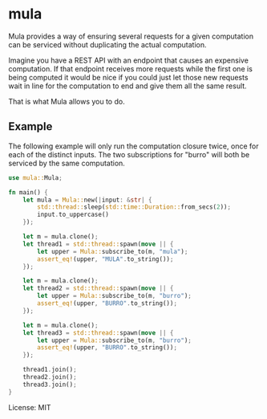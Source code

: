 # mula

Mula provides a way of ensuring several requests for a given computation
can be serviced without duplicating the actual computation.

Imagine you have a REST API with an endpoint that causes an expensive
computation. If that endpoint receives more requests while the first one
is being computed it would be nice if you could just let those new
requests wait in line for the computation to end and give them all the
same result.

That is what Mula allows you to do.

## Example

The following example will only run the computation closure twice,
once for each of the distinct inputs. The two subscriptions for "burro"
will both be serviced by the same computation.

```rust
use mula::Mula;

fn main() {
    let mula = Mula::new(|input: &str| {
        std::thread::sleep(std::time::Duration::from_secs(2));
        input.to_uppercase()
    });

    let m = mula.clone();
    let thread1 = std::thread::spawn(move || {
        let upper = Mula::subscribe_to(m, "mula");
        assert_eq!(upper, "MULA".to_string());
    });

    let m = mula.clone();
    let thread2 = std::thread::spawn(move || {
        let upper = Mula::subscribe_to(m, "burro");
        assert_eq!(upper, "BURRO".to_string());
    });

    let m = mula.clone();
    let thread3 = std::thread::spawn(move || {
        let upper = Mula::subscribe_to(m, "burro");
        assert_eq!(upper, "BURRO".to_string());
    });

    thread1.join();
    thread2.join();
    thread3.join();
}
```

License: MIT
